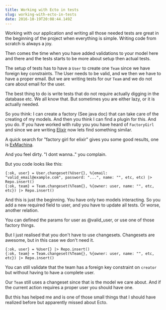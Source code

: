```yaml
---
title: Working with Ecto in tests
slug: working-with-ecto-in-tests
date: 2016-10-19T20:08:44.149Z
---
```


Working with our application and writing all those needed tests are great in the beginning of the project when everything is simple. Writing code from scratch is always a joy. 

Then comes the time when you have added validations to your model here and there and the tests starts to be more about setup then actual tests.

The setup of tests has to have a `User` to create one `Team` since we have foreign key constraints. The User needs to be valid, and we then we have to have a proper email. But we are writing tests for our `Team` and we do not care about email for the user.

The best thing to do is write tests that do not require actually digging in the database etc. We all know that. But sometimes you are either lazy, or it is actually needed.

So you think: I can create a factory (See java doc) that can take care of the creating of my models. And then you think I can find a plugin for this. And you do. If you have worked with ruby you you have heard of `FactoryGirl` and since we are writing [Elixir](http://elixir-lang.org/) now lets find something similar.

A quick search for "factory girl for elixir" gives you some good results, one is [ExMachina](https://github.com/thoughtbot/ex_machina).

And you feel dirty. "I dont wanna.." you complain.

But you code looks like this:
```
{:ok, user} = User.changeset(%User{}, %{email: "valid_email@example.com", password: "...", name: "", etc, etc) |> Repo.insert()
{:ok, team} = Team.changeset(%Team{}, %{owner: user, name: "", etc, etc}) |> Repo.insert()

```

And this is just the beginning. You have only two models interacting. So you add a new required field to user, and you have to update all tests. Or worse, another relation.

You can defined the params for user as @valid_user, or use one of those factory things.

But I just realised that you don't have to use changesets. Changesets are awesome, but in this case we don't need it.
```
{:ok, user} = %User{} |> Repo.insert()
{:ok, team} = Team.changeset(%Team{}, %{owner: user, name: "", etc, etc}) |> Repo.insert()
```

You can still validate that the team has a foreign key constraint on `creator` but without having to have a complete user.

Our `Team` still uses a changeset since that is the model we care about. And if the current action requires a proper user you should have one.

But this has helped me and is one of those small things that I should have realized before but apparently missed about Ecto.
